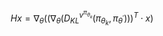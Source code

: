 $$
Hx=\nabla_{\theta}((\nabla_{\theta}(D_{KL}^{v^{\pi_{\theta_k}}}(\pi_{\theta_k},\pi_{\theta^{'}})))^T \cdot x)
$$

